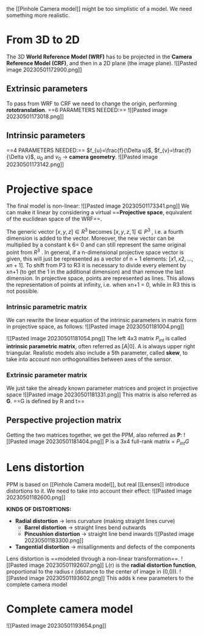 the [[Pinhole Camera model]] might be too simplistic of a model. We need something more realistic.

# From 3D to 2D
The 3D **World Reference Model (WRF)** has to be projected in the **Camera Reference Model (CRF)**, and then in a 2D plane (the image plane).
![[Pasted image 20230501172900.png]]
## Extrinsic parameters
To pass from WRF to CRF we need to change the origin, performing **rototranslation**.
==6 PARAMETERS NEEDED:==
![[Pasted image 20230501173018.png]]
## Intrinsic parameters
==4 PARAMETERS NEEDED:==
$f_{u}=\frac{f}{\Delta u}$, $f_{v}=\frac{f}{\Delta v}$, $u_0$ and $v_0$ -> **camera geometry**.
![[Pasted image 20230501173142.png]]

# Projective space
The final model is non-linear:
![[Pasted image 20230501173341.png]]
We can make it linear by considering a virtual ==**Projective space**, equivalent of the euclidean space of the WRF==.

The generic vector $[x, y, z] ∈ R^{3}$ becomes $[x, y, z, 1] ∈ P^{3}$ , i.e. a fourth dimension is added to the vector. Moreover, the new vector can be multiplied by a constant k 6= 0 and can still represent the same original point from $R^{3}$ . In general, if a n-dimensional projective space vector is given, this will just be represented as a vector of n + 1 elements: $[x1, x2, . . . , xn+1]$. 
To shift from P3 to R3 it is necessary to divide every element by xn+1 (to get the 1 in the additional dimension) and than remove the last dimension.
In projective space, points are represented as lines. This allows the representation of points at infinity, i.e. when xn+1 = 0, while in R3 this is not possible.
### Intrinsic parametric matrix
We can rewrite the linear equation of the intrinsic parameters in matrix form in projective space, as follows:
![[Pasted image 20230501181004.png]]


![[Pasted image 20230501181054.png]]
The left 4x3 matrix $P_{int}$ is called **intrinsic parametric matrix**, often referred as $[A|0]$.
A is always upper right triangular.
Realistic models also include a 5th parameter, called **skew**, to take into account non orthogonalities between axes of the sensor.

### Extrinsic parameter matrix
We just take the already known parameter matrices and project in projective space
![[Pasted image 20230501181331.png]]
This matrix is also referred as **G**.
==G is defined by R and t==

## Perspective projection matrix
Getting the two matrices together, we get the PPM, also referred as **P**:
![[Pasted image 20230501181404.png]]
P is a 3x4 full-rank matrix = $P_{int}G$

# Lens distortion
PPM is based on [[Pinhole Camera model]], but real [[Lenses]] introduce distortions to it.
We need to take into account their effect:
![[Pasted image 20230501182600.png]]

**KINDS OF DISTORTIONS:**
- **Radial distortion** -> lens curvature (making straight lines curve)
	- **Barrel distortion** -> straight lines bend outwards
	- **Pincushion distortion** -> straight line bend inwards
![[Pasted image 20230501183300.png]]
- **Tangential distortion** -> misallignments and defects of the components

Lens distortion is ==modeled through a non-linear transformation==.
![[Pasted image 20230501192607.png]]
L(r) is the **radial distortion function**, proportional to the radius r (distance to the center of image in (0,0)).
![[Pasted image 20230501193602.png]]
This adds k new parameters to the complete camera model

# Complete camera model
![[Pasted image 20230501193654.png]]